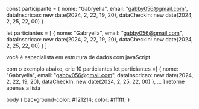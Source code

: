 const participante = {
nome: "Gabryella",
email: "gabby056@gmail.com",
dataInscricao: new date(2024, 2, 22, 19, 20),
dataCheckIn: new date(2024, 2, 25, 22, 00)
}

let particiantes = [
  {
nome: "Gabryella",
email: "gabby056@gmail.com",
dataInscricao: new date(2024, 2, 22, 19, 20),
dataCheckIn: new date(2024, 2, 25, 22, 00)
} 
]


você é especialista em estrutura de dados com javaScript.

com o exemplo abaixo, crie 10 particiantes
<output>
let particiantes =[
  {
nome: "Gabryella",
email: "gabby056@gmail.com",
dataInscricao: new date(2024, 2, 22, 19, 20),
dataCheckIn: new date(2024, 2, 25, 22, 00)
},
...
]
</output>
retorne apenas a lista


body {
  background-color: #121214;
  color: #ffffff;
}